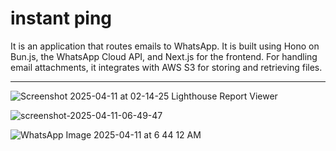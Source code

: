 # instant ping

It is an application that routes emails to WhatsApp. It is built using Hono on Bun.js, the WhatsApp Cloud API, and Next.js for the frontend. For handling email attachments, it integrates with AWS S3 for storing and retrieving files.

<hr />

![Screenshot 2025-04-11 at 02-14-25 Lighthouse Report Viewer](https://github.com/user-attachments/assets/71604da0-ef26-434f-a8c6-3296dd2b766d)

![screenshot-2025-04-11-06-49-47](https://github.com/user-attachments/assets/11f4eb4d-a99b-4b80-abcb-7ac72b08e235)

![WhatsApp Image 2025-04-11 at 6 44 12 AM](https://github.com/user-attachments/assets/b97ea92b-0d9a-4af9-9a2e-124f4bf1b656)
